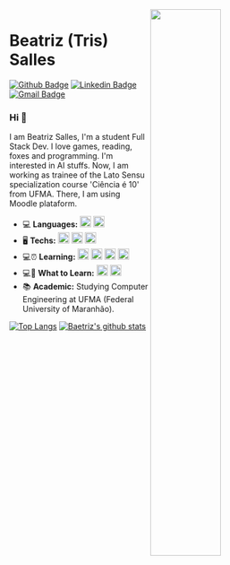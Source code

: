 
 <img align="right" src = "https://user-images.githubusercontent.com/62452619/98999750-0eefbc80-2517-11eb-8926-5294de6b9999.png" width=50%>

# Beatriz (Tris) Salles
[![Github Badge](https://img.shields.io/badge/-Github-000?style=flat-square&logo=Github&logoColor=white&link=https://github.com/3salles)](https://github.com/3salles)
[![Linkedin Badge](https://img.shields.io/badge/-LinkedIn-blue?style=flat-square&logo=Linkedin&logoColor=white&link=https://www.linkedin.com/in/beatriz-salles-b701a31a6/)](https://www.linkedin.com/in/beatriz-salles-b701a31a6/)
[![Gmail Badge](https://img.shields.io/badge/-Gmail-c14438?style=flat-square&logo=Gmail&logoColor=white&link=mailto:beatrizsallesss@gmail.com)](mailto:beatrizsallesss@gmail.com)

<h3> Hi 👋 </h3>
I am Beatriz Salles, I'm a student Full Stack Dev. I love games, reading, foxes and programming. I'm interested in AI stuffs.
Now, I am working as trainee of the Lato Sensu specialization course 'Ciência é 10' from UFMA. There, I am using Moodle plataform. 

- 💻 **Languages:** <code><img height="20" src="https://cdn.jsdelivr.net/npm/simple-icons@v3/icons/python.svg"/></code>
<code><img height="20" src="https://cdn.jsdelivr.net/npm/simple-icons@v3/icons/c.svg"/></code>
- 🖥 **Techs:** <code><img height="20" src="https://cdn.jsdelivr.net/npm/simple-icons@v3/icons/css3.svg"/></code>
<code><img height="20" src="https://cdn.jsdelivr.net/npm/simple-icons@v3/icons/html5.svg"/></code>
<code><img height="20" src="https://cdn.jsdelivr.net/npm/simple-icons@v3/icons/git.svg"/></code>
- 💻⏰ **Learning:** <code><img height="20" src="https://cdn.jsdelivr.net/npm/simple-icons@v3/icons/javascript.svg"/></code>
  <code><img height="20" src="https://cdn.jsdelivr.net/npm/simple-icons@v3/icons/typescript.svg"/></code>
  <code><img height="20" src="https://cdn.jsdelivr.net/npm/simple-icons@v3/icons/java.svg"/></code>
  <code><img height="20" src="https://cdn.jsdelivr.net/npm/simple-icons@v3/icons/node-dot-js.svg"/></code>
- 💻🎯 **What to Learn:** <code><img height="20" src="https://cdn.jsdelivr.net/npm/simple-icons@v3/icons/ruby.svg"/></code>
<code><img height="20" src="https://cdn.jsdelivr.net/npm/simple-icons@v3/icons/android.svg"/></code>
- 📚 **Academic:** Studying Computer Engineering at UFMA (Federal University of Maranhão).

[![Top Langs](https://github-readme-stats.vercel.app/api/top-langs/?username=3salles&layout=compact&theme=radical&langs_count=6)](https://github.com/3salles/github-readme-stats)
[![Baetriz's github stats](https://github-readme-stats.vercel.app/api?username=3salles&count_private=true&show_icons=true&theme=radical&hide=issues)](https://github.com/3salles/github-readme-stats)


